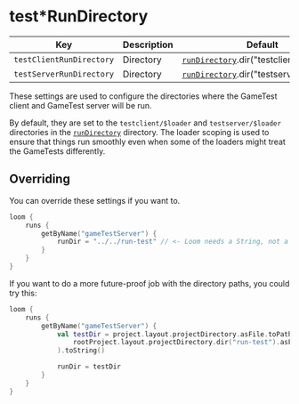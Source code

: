 # test*RunDirectory

| Key                      | Description | Default                                                       |
|--------------------------|-------------|---------------------------------------------------------------|
| `testClientRunDirectory` | Directory   | [`runDirectory`](./runDirectory.md).dir("testclient/$loader") |
| `testServerRunDirectory` | Directory   | [`runDirectory`](./runDirectory.md).dir("testserver/$loader") |

These settings are used to configure the directories where the GameTest client and GameTest server will be run.

By default, they are set to the `testclient/$loader` and `testserver/$loader` directories in the [`runDirectory`](./runDirectory.md) directory.
The loader scoping is used to ensure that things run smoothly even when some of the loaders might treat the GameTests differently.

## Overriding

You can override these settings if you want to.

```kotlin title="build.gradle.kts"
loom {
    runs {
        getByName("gameTestServer") {
            runDir = "../../run-test" // <- Loom needs a String, not a Directory provider :(
        }
    }
}
```

If you want to do a more future-proof job with the directory paths, you could try this:

```kotlin title="build.gradle.kts"
loom {
    runs {
        getByName("gameTestServer") {
            val testDir = project.layout.projectDirectory.asFile.toPath().relativize(
                rootProject.layout.projectDirectory.dir("run-test").asFile.toPath()
            ).toString()

            runDir = testDir
        }
    }
}
```
